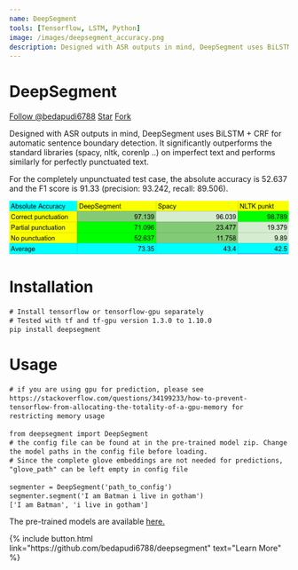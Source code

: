 ```yaml
---
name: DeepSegment
tools: [Tensorflow, LSTM, Python]
image: /images/deepsegment_accuracy.png
description: Designed with ASR outputs in mind, DeepSegment uses BiLSTM + CRF for automatic sentence boundary detection. It significantly outperforms the standard libraries (spacy, nltk, corenlp ..) on imperfect text and performs similarly for perfectly punctuated text.
---
```


# DeepSegment

<!-- Global site tag (gtag.js) - Google Analytics -->
<script async src="https://www.googletagmanager.com/gtag/js?id=UA-147985030-1"></script>
<script>
  window.dataLayer = window.dataLayer || [];
  function gtag(){dataLayer.push(arguments);}
  gtag('js', new Date());

  gtag('config', 'UA-147985030-1');
</script>


<!-- Place this tag where you want the button to render. -->
<!-- Place this tag in your head or just before your close body tag. -->
<script async defer src="https://buttons.github.io/buttons.js"></script>

<a class="github-button" href="https://github.com/bedapudi6788" data-size="large" data-show-count="true" aria-label="Follow @bedapudi6788 on GitHub">Follow @bedapudi6788</a>
<a class="github-button" href="https://github.com/bedapudi6788/deepsegment" data-icon="octicon-star" data-size="large" data-show-count="true" aria-label="Star bedapudi6788/deepsegment on GitHub">Star</a>
<a class="github-button" href="https://github.com/bedapudi6788/deepsegment/fork" data-icon="octicon-repo-forked" data-size="large" data-show-count="true" aria-label="Fork bedapudi6788/deepsegment on GitHub">Fork</a>

Designed with ASR outputs in mind, DeepSegment uses BiLSTM + CRF for automatic sentence boundary detection. It significantly outperforms the standard libraries (spacy, nltk, corenlp ..) on imperfect text and performs similarly for perfectly punctuated text.

For the completely unpunctuated test case, the absolute accuracy is 52.637 and the F1 score is 91.33 (precision: 93.242, recall: 89.506).

![](/images/deepsegment_accuracy.png)



<!-- DeepSegment (slightly modified version) performance on English and French tasks of FinSBD 2019 

![](/images/finnlp_eng.png) ![](/images/finnlp_fra.png) -->


# Installation
```
# Install tensorflow or tensorflow-gpu separately
# Tested with tf and tf-gpu version 1.3.0 to 1.10.0
pip install deepsegment
```

# Usage
```
# if you are using gpu for prediction, please see https://stackoverflow.com/questions/34199233/how-to-prevent-tensorflow-from-allocating-the-totality-of-a-gpu-memory for restricting memory usage

from deepsegment import DeepSegment
# the config file can be found at in the pre-trained model zip. Change the model paths in the config file before loading. 
# Since the complete glove embeddings are not needed for predictions, "glove_path" can be left empty in config file

segmenter = DeepSegment('path_to_config')
segmenter.segment('I am Batman i live in gotham')
['I am Batman', 'i live in gotham']
```

The pre-trained models are available [here.](https://github.com/bedapudi6788/DeepSegment-Models)

<p class="text-center">
{% include button.html link="https://github.com/bedapudi6788/deepsegment" text="Learn More" %}
</p>
